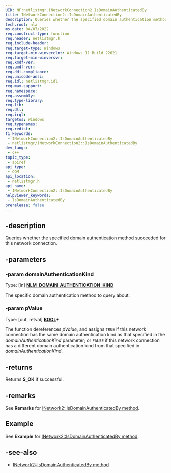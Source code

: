 ```yaml
---
UID: NF:netlistmgr.INetworkConnection2.IsDomainAuthenticatedBy
title: INetworkConnection2::IsDomainAuthenticatedBy
description: Queries whether the specified domain authentication method succeeded for this network connection.
tech.root: nla
ms.date: 04/07/2022
req.construct-type: function
req.header: netlistmgr.h
req.include-header: 
req.target-type: Windows
req.target-min-winverclnt: Windows 11 Build 22621
req.target-min-winversvr: 
req.kmdf-ver: 
req.umdf-ver: 
req.ddi-compliance: 
req.unicode-ansi: 
req.idl: netlistmgr.idl
req.max-support: 
req.namespace: 
req.assembly: 
req.type-library: 
req.lib: 
req.dll: 
req.irql: 
targetos: Windows
req.typenames: 
req.redist: 
f1_keywords:
 - INetworkConnection2::IsDomainAuthenticatedBy
 - netlistmgr/INetworkConnection2::IsDomainAuthenticatedBy
dev_langs:
 - c++
topic_type:
 - apiref
api_type:
 - COM
api_location:
 - netlistmgr.h
api_name:
 - INetworkConnection2::IsDomainAuthenticatedBy
helpviewer_keywords:
 - IsDomainAuthenticatedBy
prerelease: false
---
```


## -description

Queries whether the specified domain authentication method succeeded for this network connection.

## -parameters

### -param domainAuthenticationKind

Type: \[in\] **[NLM_DOMAIN_AUTHENTICATION_KIND](ne-netlistmgr-nlm_domain_authentication_kind.md)**

The specific domain authentication method to query about.

### -param pValue

Type: \[out, retval\] **[BOOL](/windows/win32/winprog/windows-data-types)\***

The function dereferences *pValue*, and assigns `TRUE` if this network connection has the same domain authentication kind as that specified in the *domainAuthenticationKind* parameter; or `FALSE` if this network connection has a different domain authentication kind from that specified in *domainAuthenticationKind*.

## -returns

Returns **S_OK** if successful.

## -remarks

See **Remarks** for [INetwork2::IsDomainAuthenticatedBy method](nf-netlistmgr-inetwork2-isdomainauthenticatedby.md).

## Example

See **Example** for [INetwork2::IsDomainAuthenticatedBy method](nf-netlistmgr-inetwork2-isdomainauthenticatedby.md).

## -see-also

* [INetwork2::IsDomainAuthenticatedBy method](nf-netlistmgr-inetwork2-isdomainauthenticatedby.md)
